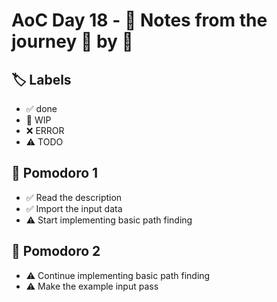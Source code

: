 # AoC Day 18 - 📝 Notes from the journey 🍅 by 🍅

## 🏷️ Labels

- ✅ done
- 🚧 WIP
- ❌ ERROR
- ⚠️ TODO

## 🍅 Pomodoro 1
- ✅ Read the description
- ✅ Import the input data
- ⚠️ Start implementing basic path finding

## 🍅 Pomodoro 2
- ⚠️ Continue implementing basic path finding
- ⚠️ Make the example input pass
